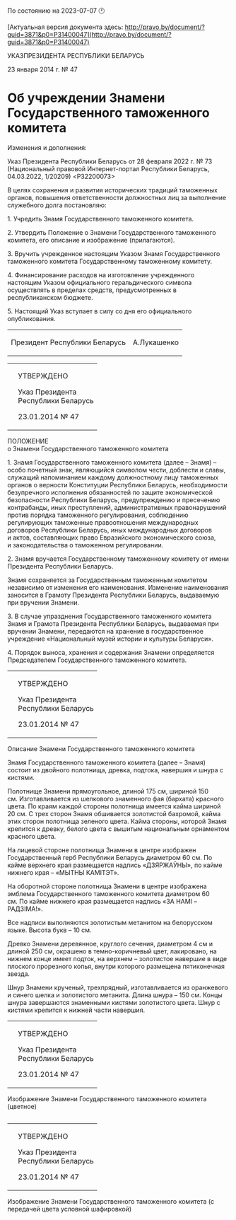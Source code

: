 По состоянию на 2023-07-07 &#x1F550;

[Актуальная версия документа здесь: http://pravo.by/document/?guid=3871&p0=P31400047](http://pravo.by/document/?guid=3871&p0=P31400047)

<p>УКАЗПРЕЗИДЕНТА РЕСПУБЛИКИ БЕЛАРУСЬ</p>
<p>23 января 2014 г. № 47</p>
<h1>Об учреждении Знамени Государственного таможенного комитета</h1>
<p>Изменения и дополнения:</p>
<p>Указ Президента Республики Беларусь от 28 февраля 2022 г. № 73 (Национальный правовой Интернет-портал Республики Беларусь, 04.03.2022, 1/20209) &lt;P32200073&gt;</p>
<p></p>
<p>В целях сохранения и развития исторических традиций таможенных органов, повышения ответственности должностных лиц за выполнение служебного долга постановляю:</p>
<p>1. Учредить Знамя Государственного таможенного комитета.</p>
<p>2. Утвердить Положение о Знамени Государственного таможенного комитета, его описание и изображение (прилагаются).</p>
<p>3. Вручить учрежденное настоящим Указом Знамя Государственного таможенного комитета Государственному таможенному комитету.</p>
<p>4. Финансирование расходов на изготовление учрежденного настоящим Указом официального геральдического символа осуществлять в пределах средств, предусмотренных в республиканском бюджете.</p>
<p>5. Настоящий Указ вступает в силу со дня его официального опубликования.</p>
<p></p>
<table><tr>
<td><p>Президент Республики Беларусь</p></td>
<td><p>А.Лукашенко</p></td>
</tr></table>
<p></p>
<table><tr>
<td><p></p></td>
<td>
<p>УТВЕРЖДЕНО</p>
<p>Указ Президента<br>Республики Беларусь</p>
<p>23.01.2014 № 47</p>
</td>
</tr></table>
<p>ПОЛОЖЕНИЕ<br>о Знамени Государственного таможенного комитета</p>
<p>1. Знамя Государственного таможенного комитета (далее – Знамя) – особо почетный знак, являющийся символом чести, доблести и славы, служащий напоминанием каждому должностному лицу таможенных органов о верности Конституции Республики Беларусь, необходимости безупречного исполнения обязанностей по защите экономической безопасности Республики Беларусь, предупреждению и пресечению контрабанды, иных преступлений, административных правонарушений против порядка таможенного регулирования, соблюдению регулирующих таможенные правоотношения международных договоров Республики Беларусь, иных международных договоров и актов, составляющих право Евразийского экономического союза, и законодательства о таможенном регулировании.</p>
<p>2. Знамя вручается Государственному таможенному комитету от имени Президента Республики Беларусь.</p>
<p>Знамя сохраняется за Государственным таможенным комитетом независимо от изменения его наименования. Изменение наименования заносится в Грамоту Президента Республики Беларусь, выдаваемую при вручении Знамени.</p>
<p>3. В случае упразднения Государственного таможенного комитета Знамя и Грамота Президента Республики Беларусь, выдаваемая при вручении Знамени, передаются на хранение в государственное учреждение «Национальный музей истории и культуры Беларуси».</p>
<p>4. Порядок выноса, хранения и содержания Знамени определяется Председателем Государственного таможенного комитета.</p>
<p></p>
<table><tr>
<td><p></p></td>
<td>
<p>УТВЕРЖДЕНО</p>
<p>Указ Президента<br>Республики Беларусь</p>
<p>23.01.2014 № 47</p>
</td>
</tr></table>
<p>Описание Знамени Государственного таможенного комитета</p>
<p>Знамя Государственного таможенного комитета (далее – Знамя) состоит из двойного полотнища, древка, подтока, навершия и шнура с кистями.</p>
<p>Полотнище Знамени прямоугольное, длиной 175 см, шириной 150 см. Изготавливается из шелкового знаменного фая (бархата) красного цвета. По краям каждой стороны полотнища имеется кайма шириной 20 см. С трех сторон Знамя обшивается золотистой бахромой, кайма этих сторон полотнища зеленого цвета. Кайма стороны, которой Знамя крепится к древку, белого цвета с вышитым национальным орнаментом красного цвета.</p>
<p>На лицевой стороне полотнища Знамени в центре изображен Государственный герб Республики Беларусь диаметром 60 см. По кайме верхнего края размещается надпись «ДЗЯРЖАЎНЫ», по кайме нижнего края – «МЫТНЫ КАМIТЭТ».</p>
<p>На оборотной стороне полотнища Знамени в центре изображена эмблема Государственного таможенного комитета диаметром 60 см. По кайме нижнего края размещается надпись «ЗА HAMI – РАДЗIМА!».</p>
<p>Все надписи выполняются золотистым метанитом на белорусском языке. Высота букв – 10 см.</p>
<p>Древко Знамени деревянное, круглого сечения, диаметром 4 см и длиной 250 см, окрашено в темно-коричневый цвет, лакировано, на нижнем конце имеет подток, на верхнем – золотистое навершие в виде плоского прорезного копья, внутри которого размещена пятиконечная звезда.</p>
<p>Шнур Знамени крученый, трехпрядный, изготавливается из оранжевого и синего шелка и золотистого метанита. Длина шнура – 150 см. Концы шнура завершаются знаменными кистями золотистого цвета. Шнур с кистями крепится к нижней части навершия.</p>
<p></p>
<table><tr>
<td><p></p></td>
<td>
<p>УТВЕРЖДЕНО</p>
<p>Указ Президента<br>Республики Беларусь</p>
<p>23.01.2014 № 47</p>
</td>
</tr></table>
<p>Изображение Знамени Государственного таможенного комитета (цветное)</p>
<p><img></p>
<p></p>
<table><tr>
<td><p></p></td>
<td>
<p>УТВЕРЖДЕНО</p>
<p>Указ Президента<br>Республики Беларусь</p>
<p>23.01.2014 № 47</p>
</td>
</tr></table>
<p>Изображение Знамени Государственного таможенного комитета (с передачей цвета условной шафировкой)</p>
<p><img></p>
<p></p>